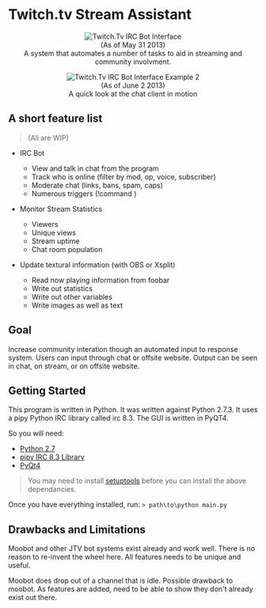 Twitch.tv Stream Assistant
=============

<p align="center">
  <img src="http://i.imgur.com/Sz85eic.png" alt="Twitch.Tv IRC Bot Interface"/>
  <br> (As of May 31 2013)
  <br> A system that automates a number of tasks to aid in streaming and community involvment.
</p>

<p align="center">
  <img src="http://i.imgur.com/oLeYf8O.gif" alt="Twitch.Tv IRC Bot Interface Example 2"/>
  <br>(As of June 2 2013)
  <br> A quick look at the chat client in motion
</p>

A short feature list 
--------------------
>(All are WIP)

  * IRC Bot
    * View and talk in chat from the program
    * Track who is online (filter by mod, op, voice, subscriber)
    * Moderate chat (links, bans, spam, caps)
    * Numerous triggers (!command <arguments>)

  * Monitor Stream Statistics
    * Viewers
    * Unique views
    * Stream uptime
    * Chat room population

  * Update textural information (with OBS or Xsplit)
    * Read now playing information from foobar
    * Write out statistics
    * Write out other variables
    * Write images as well as text

Goal
-------

Increase community interation though an automated input to response system. Users can input through chat or offsite website. Output can be seen in chat, on stream, or on offsite website.

Getting Started
---------------

This program is written in Python. It was written against Python 2.7.3. It uses a pipy Python IRC library called irc 8.3. The GUI is written in PyQT4.

So you will need:

 * [Python 2.7](http://www.python.org/download/releases/2.7/)
 * [pipy IRC 8.3 Library](https://pypi.python.org/pypi/irc/)
 * [PyQt4](http://www.riverbankcomputing.com/software/pyqt/download)
 
>You may need to install [setuptools](https://pypi.python.org/pypi/setuptools) before you can install the above dependancies.

Once you have everything installed, run:
    `> path\to\python main.py`

Drawbacks and Limitations
-------------------------

Moobot and other JTV bot systems exist already and work well. There is no reason to re-invent the wheel here. All features needs to be unique and useful. 

Moobot does drop out of a channel that is idle. Possible drawback to moobot. As features are added, need to be able to show they don't already exist out there.
